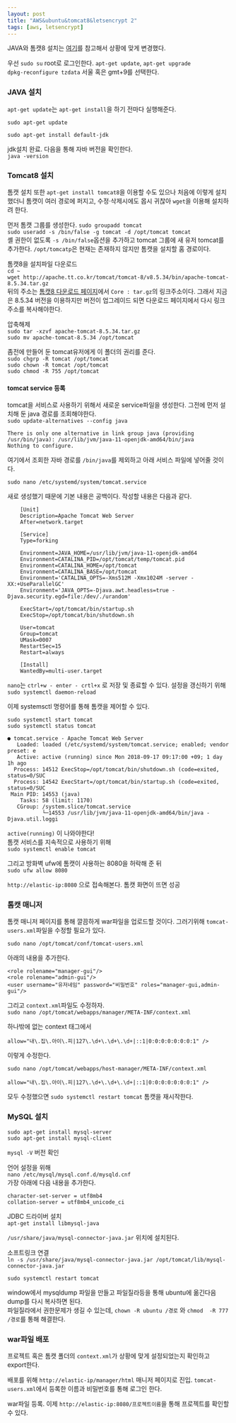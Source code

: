 ```yaml
---
layout: post
title: "AWS&ubuntu&tomcat8&letsencrypt 2"
tags: [aws, letsencrypt]
---
```


JAVA와 톰캣8 설치는 [여기](https://devops.profitbricks.com/tutorials/how-to-install-and-configure-tomcat-8-on-ubuntu-1604/)를 참고해서 상황에 맞게 변경했다.


우선 `sudo su` root로 로그인한다. `apt-get update`, `apt-get upgrade`  
`dpkg-reconfigure tzdata` 서울 혹은 gmt+9를 선택한다.

### JAVA 설치

`apt-get update`는 `apt-get install`을 하기 전마다 실행해준다.  

`sudo apt-get update`  

`sudo apt-get install default-jdk`  

jdk설치 완료. 다음을 통해 자바 버전을 확인한다.  
`java -version`


### Tomcat8 설치

톰캣 설치 또한 `apt-get install tomcat8`을 이용할 수도 있으나 처음에 이렇게 설치했더니 톰캣이 여러 경로에 퍼지고, 수정·삭제시에도 몹시 귀찮아 `wget`을 이용해 설치하려 한다.  

먼저 톰캣 그룹를 생성한다.  `sudo groupadd tomcat`  
`sudo useradd -s /bin/false -g tomcat -d /opt/tomcat tomcat`  
셸 권한이 없도록 `-s /bin/false`옵션을 추가하고 tomcat 그룹에 새 유저 tomcat를 추가한다. `/opt/tomcatp`은 현재는 존재하지 않지만 톰캣을 설치할 홈 경로이다.  

톰캣8을 설치파일 다운로드  
`cd ~`  
`wget http://apache.tt.co.kr/tomcat/tomcat-8/v8.5.34/bin/apache-tomcat-8.5.34.tar.gz`  
뒤의 주소는 [톰캣8 다운로드 페이지](http://tomcat.apache.org/download-80.cgi)에서 `Core : tar.gz`의 링크주소이다. 그래서 지금은 8.5.34 버전을 이용하지만 버전이 업그레이드 되면 다운로드 페이지에서 다시 링크주소를 복사해야한다.  

압축해제  
`sudo tar -xzvf apache-tomcat-8.5.34.tar.gz`  
`sudo mv apache-tomcat-8.5.34 /opt/tomcat`

좀전에 만들어 둔 tomcat유저에게 이 폴더의 권리를 준다.  
`sudo chgrp -R tomcat /opt/tomcat`  
`sudo chown -R tomcat /opt/tomcat`  
`sudo chmod -R 755 /opt/tomcat`  

#### tomcat service 등록
tomcat을 서비스로 사용하기 위해서 새로운 service파일을 생성한다. 그전에 먼저 설치해 둔 java 경로를 조회해야한다.  
`sudo update-alternatives --config java`  
```
There is only one alternative in link group java (providing /usr/bin/java): /usr/lib/jvm/java-11-openjdk-amd64/bin/java
Nothing to configure.

```
여기에서 조회한 자바 경로를 `/bin/java`를 제외하고 아래 서비스 파일에 넣어줄 것이다.  

`sudo nano /etc/systemd/system/tomcat.service`  

새로 생성했기 때문에 기본 내용은 공백이다. 작성할 내용은 다음과 같다.  
```
    [Unit]  
    Description=Apache Tomcat Web Server  
    After=network.target  

    [Service]  
    Type=forking  

    Environment=JAVA_HOME=/usr/lib/jvm/java-11-openjdk-amd64  
    Environment=CATALINA_PID=/opt/tomcat/temp/tomcat.pid  
    Environment=CATALINA_HOME=/opt/tomcat  
    Environment=CATALINA_BASE=/opt/tomcat  
    Environment='CATALINA_OPTS=-Xms512M -Xmx1024M -server -XX:+UseParallelGC'  
    Environment='JAVA_OPTS=-Djava.awt.headless=true -Djava.security.egd=file:/dev/./urandom'  

    ExecStart=/opt/tomcat/bin/startup.sh  
    ExecStop=/opt/tomcat/bin/shutdown.sh  

    User=tomcat  
    Group=tomcat  
    UMask=0007  
    RestartSec=15  
    Restart=always  

    [Install]  
    WantedBy=multi-user.target  
```
`nano`는 `ctrl+w - enter - crtl+x` 로 저장 및 종료할 수 있다.
설정을 갱신하기 위해 `sudo systemctl daemon-reload`  

이제 systemsctl 명령어를 통해 톰캣을 제어할 수 있다.  

`sudo systemctl start tomcat`  
`sudo systemctl status tomcat`  
```
● tomcat.service - Apache Tomcat Web Server
   Loaded: loaded (/etc/systemd/system/tomcat.service; enabled; vendor preset: e
   Active: active (running) since Mon 2018-09-17 09:17:00 +09; 1 day 1h ago
  Process: 14512 ExecStop=/opt/tomcat/bin/shutdown.sh (code=exited, status=0/SUC
  Process: 14542 ExecStart=/opt/tomcat/bin/startup.sh (code=exited, status=0/SUC
 Main PID: 14553 (java)
    Tasks: 58 (limit: 1170)
   CGroup: /system.slice/tomcat.service
           └─14553 /usr/lib/jvm/java-11-openjdk-amd64/bin/java -Djava.util.loggi
```

`active(running)` 이 나와야한다!  
톰캣 서비스를 지속적으로 사용하기 위해  
`sudo systemctl enable tomcat`  

그리고 방화벽 ufw에 톰캣이 사용하는 8080을 허락해 준 뒤  
`sudo ufw allow 8080`  

`http://elastic-ip:8080` 으로 접속해본다. 톰캣 화면이 뜨면 성공  

### 톰캣 매니저
톰캣 매니저 페이지를 통해 깔끔하게 war파일을 업로드할 것이다. 그러기위해 `tomcat-users.xml`파일을 수정할 필요가 있다.  

`sudo nano /opt/tomcat/conf/tomcat-users.xml`  

아래의 내용을 추가한다.  
```
<role rolename="manager-gui"/>
<role rolename="admin-gui"/>
<user username="유저네임" password="비밀번호" roles="manager-gui,admin-gui"/>
```
그리고 `context.xml`파일도 수정하자.  
`sudo nano /opt/tomcat/webapps/manager/META-INF/context.xml`  

하나밖에 없는 context 태그에서  
```
allow="내\.집\.아이\.피|127\.\d+\.\d+\.\d+|::1|0:0:0:0:0:0:0:1" />
```  
이렇게 수정한다.  


`sudo nano /opt/tomcat/webapps/host-manager/META-INF/context.xml`  
```
allow="내\.집\.아이\.피|127\.\d+\.\d+\.\d+|::1|0:0:0:0:0:0:0:1" />
```  

모두 수정했으면 `sudo systemctl restart tomcat` 톰캣을 재시작한다.  

### MySQL 설치
`sudo apt-get install mysql-server`  
`sudo apt-get install mysql-client`  

`mysql -V` 버전 확인  

언어 설정을 위해  
`nano /etc/mysql/mysql.conf.d/mysqld.cnf`  
가장 아래에 다음 내용을 추가한다.  
```
character-set-server = utf8mb4
collation-server = utf8mb4_unicode_ci
```

JDBC 드라이버 설치  
`apt-get install libmysql-java`  

`/usr/share/java/mysql-connector-java.jar` 위치에 설치된다.  

소프트링크 연결  
`ln -s /usr/share/java/mysql-connector-java.jar /opt/tomcat/lib/mysql-connector-java.jar`  

`sudo systemctl restart tomcat`  

window에서 mysqldump 파일을 만들고 파일질라등을 통해 ubuntu에 옮긴다음 dump를 다시 복사하면 된다.  
파일질라에서 권한문제가 생길 수 있는데, `chown -R ubuntu /경로` 와 `chmod  -R 777 /경로`를 통해 해결한다.


### war파일 배포

프로젝트 혹은 톰캣 폴더의 `context.xml`가 상황에 맞게 설정되었는지 확인하고 export한다.

배포를 위해 `http://elastic-ip/manager/html` 매니저 페이지로 진입. `tomcat-users.xml`에서 등록한 이름과 비밀번호를 통해 로그인 한다.  

war파일 등록. 이제 `http://elastic-ip:8080/프로젝트이름`을 통해 프로젝트를 확인할 수 있다.

